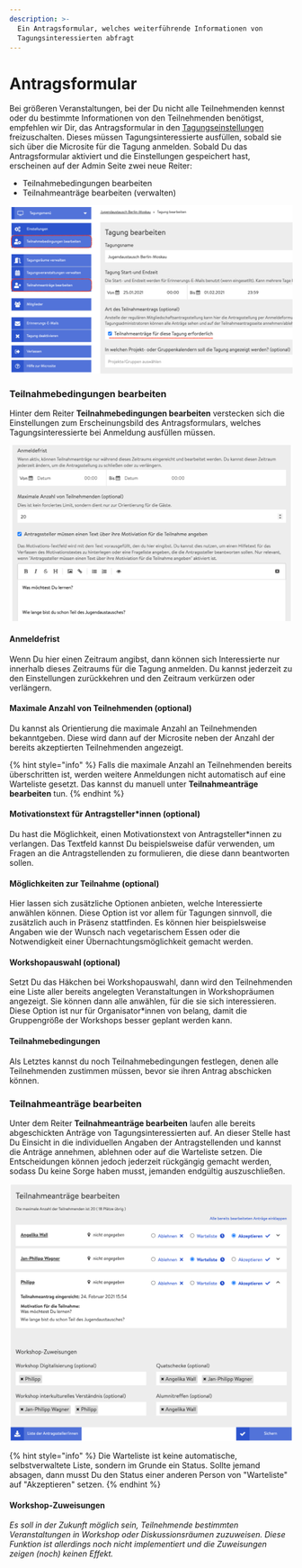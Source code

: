 ```yaml
---
description: >-
  Ein Antragsformular, welches weiterführende Informationen von
  Tagungsinteressierten abfragt
---
```


# Antragsformular

Bei größeren Veranstaltungen, bei der Du nicht alle Teilnehmenden kennst oder du bestimmte Informationen von den Teilnehmenden benötigst, empfehlen wir Dir, das Antragsformular in den [Tagungseinstellungen](../start/) freizuschalten. Dieses müssen Tagungsinteressierte ausfüllen, sobald sie sich über die Microsite für die Tagung anmelden. Sobald Du das Antragsformular aktiviert und die Einstellungen gespeichert hast, erscheinen auf der Admin Seite zwei neue Reiter:

* Teilnahmebedingungen bearbeiten
* Teilnahmeanträge bearbeiten \(verwalten\)

![Aktivieren der Teilnahmeantr&#xE4;ge in den Einstellungen](../../.gitbook/assets/admin-seite-mit-antra-gen.png)

### Teilnahmebedingungen bearbeiten

Hinter dem Reiter **Teilnahmebedingungen bearbeiten** verstecken sich die Einstellungen zum Erscheinungsbild des Antragsformulars, welches Tagungsinteressierte bei Anmeldung ausfüllen müssen.

![Ausschnitt aus den Einstellungen des Anmeldeformulars](../../.gitbook/assets/ausschnitt-teilnahmebedingungen.png)

#### Anmeldefrist

Wenn Du hier einen Zeitraum angibst, dann können sich Interessierte nur innerhalb dieses Zeitraums für die Tagung anmelden. Du kannst jederzeit zu den Einstellungen zurückkehren und den Zeitraum verkürzen oder verlängern.

#### Maximale Anzahl von Teilnehmenden \(optional\)

Du kannst als Orientierung die maximale Anzahl an Teilnehmenden bekanntgeben. Diese wird dann auf der Microsite neben der Anzahl der bereits akzeptierten Teilnehmenden angezeigt. 

{% hint style="info" %}
Falls die maximale Anzahl an Teilnehmenden bereits überschritten ist, werden weitere Anmeldungen nicht automatisch auf eine Warteliste gesetzt. Das kannst du manuell unter **Teilnahmeanträge bearbeiten** tun.
{% endhint %}

#### Motivationstext für Antragsteller\*innen **\(optional\)**

Du hast die Möglichkeit, einen Motivationstext von Antragsteller\*innen zu verlangen. Das Textfeld kannst Du beispielsweise dafür verwenden, um Fragen an die Antragstellenden zu formulieren, die diese dann beantworten sollen.

#### Möglichkeiten zur Teilnahme \(optional\)

Hier lassen sich zusätzliche Optionen anbieten, welche Interessierte  anwählen können. Diese Option ist vor allem für Tagungen sinnvoll, die zusätzlich auch in Präsenz stattfinden. Es können hier beispielsweise Angaben wie der Wunsch nach vegetarischem Essen oder die Notwendigkeit einer Übernachtungsmöglichkeit gemacht werden. 

#### Workshopauswahl \(optional\)

Setzt Du das Häkchen bei Workshopauswahl, dann wird den Teilnehmenden eine Liste aller bereits angelegten Veranstaltungen in Workshopräumen angezeigt. Sie können dann alle anwählen, für die sie sich interessieren. Diese Option ist nur für Organisator\*innen von belang, damit die Gruppengröße der Workshops besser geplant werden kann.

#### Teilnahmebedingungen

Als Letztes kannst du noch Teilnahmebedingungen festlegen, denen alle Teilnehmenden zustimmen müssen, bevor sie ihren Antrag abschicken können.

### Teilnahmeanträge bearbeiten

Unter dem Reiter **Teilnahmeanträge bearbeiten** laufen alle bereits abgeschickten Anträge von Tagungsinteressierten auf. An dieser Stelle hast Du Einsicht in die individuellen Angaben der Antragstellenden und kannst die Anträge annehmen, ablehnen oder auf die Warteliste setzen. Die Entscheidungen können jedoch jederzeit rückgängig gemacht werden, sodass Du keine Sorge haben musst, jemanden endgültig auszuschließen.

![](../../.gitbook/assets/teilnahmeantra-ge-verwalten.png)

{% hint style="info" %}
Die Warteliste ist keine automatische, selbstverwaltete Liste, sondern im Grunde ein Status. Sollte jemand absagen, dann musst Du den Status einer anderen Person von "Warteliste" auf "Akzeptieren" setzen.
{% endhint %}

#### Workshop-Zuweisungen

_Es soll in der Zukunft möglich sein, Teilnehmende bestimmten Veranstaltungen in Workshop oder Diskussionsräumen zuzuweisen. Diese Funktion ist allerdings noch nicht implementiert und die Zuweisungen zeigen \(noch\) keinen Effekt._

